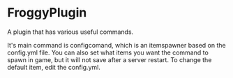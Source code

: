 # FroggyPlugin 
A plugin that has various useful commands. 

It's main command is configcomand, which is an itemspawner 
based on the config.yml file. You can also set what items you 
want the command to spawn in game, but it will not save after 
a server restart. To change the default item, edit the config.yml.
